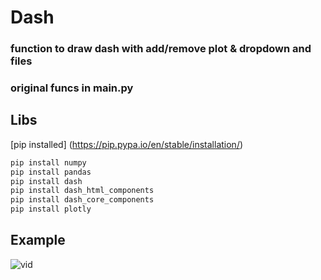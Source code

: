 # Dash

### function to draw dash with add/remove plot & dropdown and files

### original funcs in main.py

## Libs

[pip installed] (https://pip.pypa.io/en/stable/installation/)

```bash
pip install numpy 
pip install pandas 
pip install dash 
pip install dash_html_components 
pip install dash_core_components
pip install plotly 
```

## Example

![vid](./docs/video.gif)

